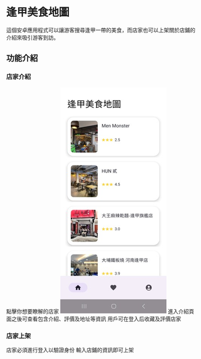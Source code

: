 # 逢甲美食地圖
這個安卓應用程式可以讓游客搜尋逢甲一帶的美食，而店家也可以上架關於店鋪的介紹來吸引游客到訪。

## 功能介紹
### 店家介紹
點擊你想要瞭解的店家
![image_alt](https://github.com/loelipop/FCFood/blob/3c38366e2d8b86a00810d2feba22c81b5530e807/Picture1.jpg)
進入介紹頁面之後可查看包含介紹、評價及地址等資訊
用戶可在登入后收藏及評價店家
### 店家上架
店家必須進行登入以驗證身份
輸入店鋪的資訊即可上架
